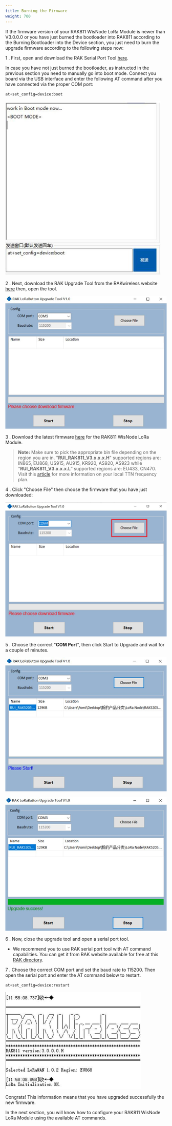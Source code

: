 ```yaml
---
title: Burning the Firmware
weight: 700
---
```


If the firmware version of your RAK811 WisNode LoRa Module is newer than V3.0.0.0 or you have just burned the bootloader into RAK811 according to the Burning Bootloader into the Device section, you just need to burn the upgrade firmware according to the following steps now:

1 . First, open and download the RAK Serial Port Tool [here](https://downloads.rakwireless.com/en/LoRa/RAK811/Tools/RAK_SERIAL_PORT_TOOL_V1.2.1.zip). 

In case you have not just burned the bootloader, as instructed in the previous section you need to manually go into boot mode. Connect you board via the USB interface and enter the following AT command after you have connected via the proper COM port:
```
at+set_config=device:boot
```

![Figure 1: Entering Boot Mode](images/turning_bootmod.jpg)

2 . Next, download the RAK Upgrade Tool from the RAKwireless website [here](https://downloads.rakwireless.com/en/LoRa/RAK612-LoRaButton/Tools/RAK%20LoRaButton%20Upgrade%20Tool%20V1.0.zip) then, open the tool.

![Figure 2: RAK Upgrade Tool](images/rak_upgrade.jpg)

3 . Download the latest firmware [here](https://downloads.rakwireless.com/en/LoRa/WisNode/Firmware/) for the RAK811 WisNode LoRa Module.

>**Note:** Make sure to pick the appropriate bin file depending on the region you are in.
"**RUI_RAK811_V3.x.x.x.H**" supported regions are: IN865, EU868, US915, AU915, KR920, AS920, AS923 while "**RUI_RAK811_V3.x.x.x.L**” supported regions are: EU433, CN470. <br/>
Visit this [article](https://www.thethingsnetwork.org/docs/lorawan/frequencies-by-country.html) for more information on your local TTN frequency plan.

4 . Click "Choose File" then choose the firmware that you have just downloaded:

![Figure 3: Choosing the Upgrade Firmware file](images/choose_correct_firm.jpg)

5 . Choose the correct "**COM Port**", then click Start to Upgrade and wait for a couple of minutes.

![Figure 4: Start Upgrading the Firmware](images/start_upgrade.jpg)

![Figure 5: Firmware Upgrade Finished](images/fin_firmware_upgrade.jpg)

6 . Now, close the upgrade tool and open a serial port tool.

* We recommend you to use RAK serial port tool with AT command capabilities. You can get it from RAK website available for free at this [RAK directory](http://docs.rakwireless.com/en/LoRa/RAK811/Tools/RAK_SERIAL_PORT_TOOL_V1.%202.1.zip).

7 . Choose the correct COM port and set the baud rate to 115200. Then open the serial port and enter the AT command below to restart.
```
at+set_config=device:restart
```

![Figure 6: Restarting your Firmware](images/restart_firmware.jpg)

Congrats! This information means that you have upgraded successfully the new firmware.

In the next section, you will know how to configure your RAK811 WisNode LoRa Module using the available AT commands.
